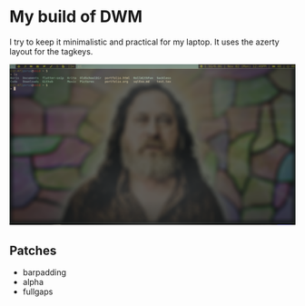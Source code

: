 # My build of DWM

I try to keep it minimalistic and practical for my laptop.
It uses the azerty layout for the tagkeys.

![Screenshot of desktop](screenshot.png)

## Patches

- barpadding
- alpha
- fullgaps
